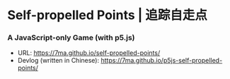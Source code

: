 # Self-propelled Points | 追踪自走点
### A JavaScript-only Game (with p5.js)

- URL: https://7ma.github.io/self-propelled-points/
- Devlog (written in Chinese): https://7ma.github.io/p5js-self-propelled-points/
